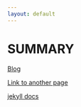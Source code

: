 ```yaml
---
layout: default
---
```

# SUMMARY

[Blog](https://docs.ps-ef.tech)

[Link to another page](./docs/SUPPORT.html)

[jekyll docs](https://jekyllrb.com/docs/)

